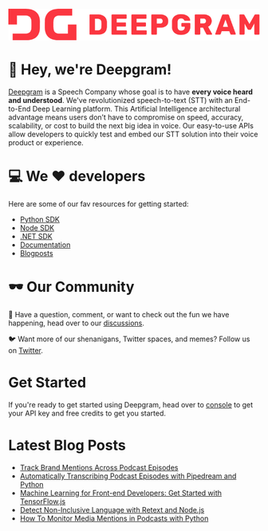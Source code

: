 ![Deepgram full logo in red: DG Deepgram](dg-logo.png)

:wave: Hey, we're Deepgram! 
======


[Deepgram](https://deepgram.com/) is a Speech Company whose goal is to have **every voice heard and understood**.  We've revolutionized speech-to-text (STT) with an End-to-End Deep Learning platform. This Artificial Intelligence architectural advantage means users don’t have to compromise on speed, accuracy, scalability, or cost to build the next big idea in voice.   Our easy-to-use APIs allow developers to quickly test and embed our STT solution into their voice product or experience.

:computer: We :heart: developers
======
Here are some of our fav resources for getting started:
- [Python SDK](https://github.com/deepgram/python-sdk)
- [Node SDK](https://github.com/deepgram/deepgram-node-sdk)
- [.NET SDK](https://github.com/deepgram/deepgram-dotnet-sdk)
- [Documentation](https://developers.deepgram.com/documentation/)
- [Blogposts](https://developers.deepgram.com/blog/)

:dark_sunglasses: Our Community
 ======

:thought_balloon: Have a question, comment, or want to check out the fun we have happening, head over to our [discussions](https://github.com/orgs/deepgram/discussions).


:bird: Want more of our shenanigans, Twitter spaces, and memes? Follow us on [Twitter](https://twitter.com/DeepgramAI).


Get Started
=====
If you're ready to get started using Deepgram, head over to [console](https://console.deepgram.com/) to get your API key and free credits to get you started.

Latest Blog Posts
=====
<!-- BLOG-POST-LIST:START -->
- [Track Brand Mentions Across Podcast Episodes](https://developers.deepgram.com/blog/2022/09/find-podcast-brand-mentions/)
- [Automatically Transcribing Podcast Episodes with Pipedream and Python](https://developers.deepgram.com/blog/2022/09/automatically-transcribe-new-podcasts-pipedream-python/)
- [Machine Learning for Front-end Developers: Get Started with TensorFlow.js](https://developers.deepgram.com/blog/2022/08/getting-started-with-tensorflowjs/)
- [Detect Non-Inclusive Language with Retext and Node.js](https://developers.deepgram.com/blog/2022/09/uninclusive-language-retext/)
- [How To Monitor Media Mentions in Podcasts with Python](https://developers.deepgram.com/blog/2022/08/monitor-media-mentions/)
<!-- BLOG-POST-LIST:END -->


